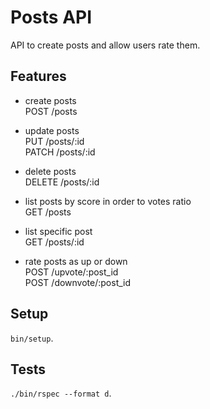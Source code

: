 # Posts API
API to create posts and allow users rate them.

## Features

- create posts  
  POST /posts

- update posts  
  PUT /posts/:id  
  PATCH /posts/:id

- delete posts  
  DELETE /posts/:id  

- list posts by score in order to votes ratio  
  GET /posts  

- list specific post  
  GET /posts/:id  

- rate posts as up or down  
  POST /upvote/:post_id  
  POST /downvote/:post_id  

## Setup
`bin/setup`.

## Tests
`./bin/rspec --format d`.
